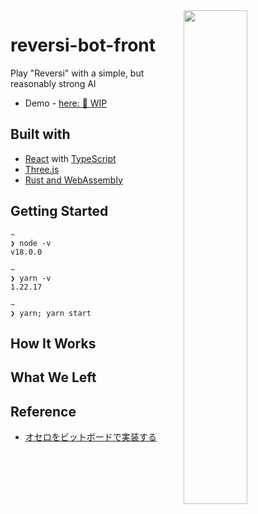 <img align="right" src="https://user-images.githubusercontent.com/83964523/233449005-5fb8e0bb-45fb-435f-886d-9e6dee3a85ac.png" width="45%" />

# reversi-bot-front

Play "Reversi" with a simple, but reasonably strong AI

- Demo - [here: 🚧 WIP](#)

## Built with

- [React](https://ja.reactjs.org/) with [TypeScript](https://www.typescriptlang.org/)
- [Three.js](https://threejs.org/)
- [Rust and WebAssembly](https://rustwasm.github.io/docs/book/)

## Getting Started

```
~
❯ node -v
v18.0.0

~
❯ yarn -v
1.22.17

~
❯ yarn; yarn start
```

## How It Works

## What We Left

## Reference

- [オセロをビットボードで実装する](https://qiita.com/sensuikan1973/items/459b3e11d91f3cb37e43)
